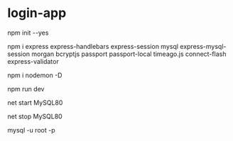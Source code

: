 # login-app

<!-- set up node -->
npm init --yes

<!-- set up node dependencies-->
npm i express express-handlebars express-session mysql express-mysql-session morgan bcryptjs passport passport-local timeago.js connect-flash express-validator

<!-- set up node dev-dependencies-->
npm i nodemon -D

<!-- start server using dev script in package.json -->
npm run dev

<!-- install MySQL https://www.mysql.com/ or XAMPP from https://www.apachefriends.org/-->

net start MySQL80

net stop MySQL80

mysql -u root -p
